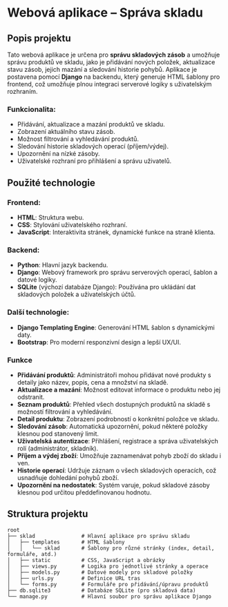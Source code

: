 # Webová aplikace – Správa skladu

## Popis projektu

Tato webová aplikace je určena pro **správu skladových zásob** a umožňuje správu produktů ve skladu, jako je přidávání nových položek, aktualizace stavu zásob, jejich mazání a sledování historie pohybů. Aplikace je postavena pomocí **Django** na backendu, který generuje HTML šablony pro frontend, což umožňuje plnou integraci serverové logiky s uživatelským rozhraním.

### Funkcionalita:
- Přidávání, aktualizace a mazání produktů ve skladu.
- Zobrazení aktuálního stavu zásob.
- Možnost filtrování a vyhledávání produktů.
- Sledování historie skladových operací (příjem/výdej).
- Upozornění na nízké zásoby.
- Uživatelské rozhraní pro přihlášení a správu uživatelů.

## Použité technologie

### Frontend:
- **HTML**: Struktura webu.
- **CSS**: Stylování uživatelského rozhraní.
- **JavaScript**: Interaktivita stránek, dynamické funkce na straně klienta.

### Backend:
- **Python**: Hlavní jazyk backendu.
- **Django**: Webový framework pro správu serverových operací, šablon a datové logiky.
- **SQLite** (výchozí databáze Django): Používána pro ukládání dat skladových položek a uživatelských účtů.

### Další technologie:
- **Django Templating Engine**: Generování HTML šablon s dynamickými daty.
- **Bootstrap**: Pro moderní responzivní design a lepší UX/UI.

### Funkce

- **Přidávání produktů**: Administrátoři mohou přidávat nové produkty s detaily jako název, popis, cena a množství na skladě.
- **Aktualizace a mazání**: Možnost editovat informace o produktu nebo jej odstranit.
- **Seznam produktů**: Přehled všech dostupných produktů na skladě s možností filtrování a vyhledávání.
- **Detail produktu**: Zobrazení podrobností o konkrétní položce ve skladu.
- **Sledování zásob**: Automatická upozornění, pokud některé položky klesnou pod stanovený limit.
- **Uživatelská autentizace**: Přihlášení, registrace a správa uživatelských rolí (administrátor, skladník).
- **Příjem a výdej zboží**: Umožňuje zaznamenávat pohyb zboží do skladu i ven.
- **Historie operací**: Udržuje záznam o všech skladových operacích, což usnadňuje dohledání pohybů zboží.
- **Upozornění na nedostatek**: Systém varuje, pokud skladové zásoby klesnou pod určitou předdefinovanou hodnotu.

## Struktura projektu

```plaintext
root
├── sklad               # Hlavní aplikace pro správu skladu
│   ├── templates       # HTML šablony
│   │   └── sklad       # Šablony pro různé stránky (index, detail, formuláře, atd.)
│   ├── static          # CSS, JavaScript a obrázky
│   ├── views.py        # Logika pro jednotlivé stránky a operace
│   ├── models.py       # Datové modely pro skladové položky
│   ├── urls.py         # Definice URL tras
│   └── forms.py        # Formuláře pro přidávání/úpravu produktů
├── db.sqlite3          # Databáze SQLite (pro skladová data)
└── manage.py           # Hlavní soubor pro správu aplikace Django


